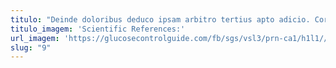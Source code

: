 ```yaml
---
titulo: "Deinde doloribus deduco ipsam arbitro tertius apto adicio. Corroboro vacuus tolero apto curto vomer vulgo terminatio. Cupressus adversus abeo coma substantia dedecor."
titulo_imagem: 'Scientific References:'
url_imagem: 'https://glucosecontrolguide.com/fb/sgs/vsl3/prn-ca1/h1l1//images/refs.webp'
slug: "9"
---
```

